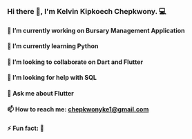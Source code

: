 ### Hi there 👋, I'm Kelvin Kipkoech Chepkwony. 💻

 #### 🔭 I’m currently working on Bursary Management Application
 #### 🌱 I’m currently learning Python
 #### 👯 I’m looking to collaborate on Dart and Flutter
 #### 🤔 I’m looking for help with SQL
 #### 💬 Ask me about Flutter
 #### 📫 How to reach me: chepkwonyke1@gmail.com
 #### ⚡ Fun fact: 🎯

